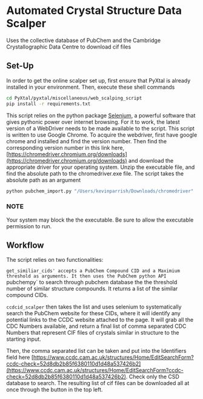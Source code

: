 # Automated Crystal Structure Data Scalper
Uses the collective database of PubChem and the Cambridge Crystallographic Data Centre to download cif files

## Set-Up
In order to get the online scalper set up, first ensure that PyXtal is already installed in your environment. Then, execute these shell commands
```bash
cd PyXtal/pyxtal/miscellaneous/web_scalping_script
pip install -r requirements.txt
```

This script relies on the python package [Selenium](https://www.selenium.dev/), a powerful software that gives pythonic power over internet browsing. 
For it to work, the latest version of a WebDriver needs to be made available to the script. 
This script is written to use Google Chrome. To acquire the webdriver, first have google chrome and installed and find the version number.
Then find the corresponding version number in this link here, [https://chromedriver.chromium.org/downloads](https://chromedriver.chromium.org/downloads) and download the appropriate driver for your operating system.
Unzip the executable file, and find the absolute path to the chromedriver.exe file. The script takes the absolute path as an argument

```bash
python pubchem_import.py "/Users/kevinparrish/Downloads/chromedriver"
```

### NOTE
Your system may block the the executable. Be sure to allow the executable permission to run.

## Workflow
The script relies on two functionalities: 

`get_similiar_cids' accepts a PubChem Compound CID and a Maximium threshold as arguments. It then uses the PubChem python API `pubchempy` to search through pubchem database the the threshold number of similar structure compounds. It returns a list of the similar compound CIDs.

`ccdcid_scalper` then takes the list and uses selenium to systematically search the PubChem website for these CIDs, where it will identify any potential links to the CCDC website attached to the page. It will grab all the CDC Numbers available, and return a final list of comma separated CDC Numbers that represent CIF files of crystals similar in structure to the starting input.

Then, the comma separated list can be taken and put into the Identifiers field here [https://www.ccdc.cam.ac.uk/structures/Home/EditSearchForm?ccdc-check=52d8db2b85f6380110d1d48a537426b2](https://www.ccdc.cam.ac.uk/structures/Home/EditSearchForm?ccdc-check=52d8db2b85f6380110d1d48a537426b2). Check only the CSD database to search. The resulting list of cif files can be downloaded all at once through the button in the top left.


